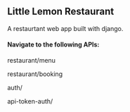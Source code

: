 ## Little Lemon Restaurant

A restaurtant web app built with django.

#### Navigate to the following APIs:

restaurant/menu

restaurant/booking

auth/

api-token-auth/
